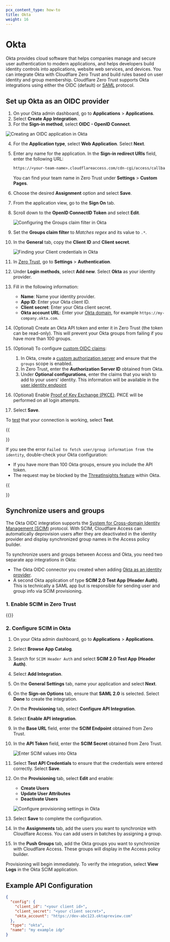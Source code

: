 ```yaml
---
pcx_content_type: how-to
title: Okta
weight: 16
---
```


# Okta

Okta provides cloud software that helps companies manage and secure user authentication to modern applications, and helps developers build identity controls into applications, website web services, and devices. You can integrate Okta with Cloudflare Zero Trust and build rules based on user identity and group membership. Cloudflare Zero Trust supports Okta integrations using either the OIDC (default) or [SAML](/cloudflare-one/identity/idp-integration/okta-saml/) protocol.

## Set up Okta as an OIDC provider

1. On your Okta admin dashboard, go to **Applications** > **Applications**.
2. Select **Create App Integration**.
3. For the **Sign-in method**, select **OIDC - OpenID Connect**.

![Creating an OIDC application in Okta](/images/cloudflare-one/identity/okta/okta-1.png)

4. For the **Application type**, select **Web Application**. Select **Next**.

5. Enter any name for the application. In the **Sign-in redirect URIs** field, enter the following URL:

   ```txt
   https://<your-team-name>.cloudflareaccess.com/cdn-cgi/access/callback
   ```

    You can find your team name in Zero Trust under **Settings** > **Custom Pages**.
6. Choose the desired **Assignment** option and select **Save**.

7. From the application view, go to the **Sign On** tab.

8. Scroll down to the **OpenID ConnectID Token** and select **Edit**.

   ![Configuring the Groups claim filter in Okta](/images/cloudflare-one/identity/okta/okta-2.png)

9. Set the **Groups claim filter** to _Matches regex_ and its value to `.*`.

10. In the **General** tab, copy the **Client ID** and **Client secret**.

    ![Finding your Client credentials in Okta](/images/cloudflare-one/identity/okta/okta-3.png)

11. In [Zero Trust](https://one.dash.cloudflare.com), go to **Settings** > **Authentication**.

12. Under **Login methods**, select **Add new**. Select **Okta** as your identity provider.

13. Fill in the following information:

    - **Name**: Name your identity provider.
    - **App ID**: Enter your Okta client ID.
    - **Client secret**: Enter your Okta client secret.
    - **Okta account URL**: Enter your [Okta domain](https://developer.okta.com/docs/guides/find-your-domain/main/), for example `https://my-company.okta.com`.

14. (Optional) Create an Okta API token and enter it in Zero Trust (the token can be read-only). This will prevent your Okta groups from failing if you have more than 100 groups.

15. (Optional) To configure [custom OIDC claims](/cloudflare-one/identity/idp-integration/generic-oidc/#oidc-claims):
    1. In Okta, create a [custom authorization server](https://developer.okta.com/docs/guides/customize-authz-server/main/) and ensure that the `groups` scope is enabled.
    2. In Zero Trust, enter the **Authorization Server ID** obtained from Okta.
    3. Under **Optional configurations**, enter the claims that you wish to add to your users' identity. This information will be available in the [user identity endpoint](/cloudflare-one/identity/authorization-cookie/application-token/#user-identity)

16. (Optional) Enable [Proof of Key Exchange (PKCE)](https://www.oauth.com/oauth2-servers/pkce/). PKCE will be performed on all login attempts.

17. Select **Save**.

To [test](/cloudflare-one/identity/idp-integration/#test-idps-in-zero-trust) that your connection is working, select **Test**.

{{<Aside type="note">}}

If you see the error `Failed to fetch user/group information from the identity`, double-check your Okta configuration:

- If you have more than 100 Okta groups, ensure you include the API token.
- The request may be blocked by the [ThreatInsights feature](https://help.okta.com/en/prod/Content/Topics/Security/threat-insight/ti-index.htm) within Okta.

{{</Aside>}}

## Synchronize users and groups

The Okta OIDC integration supports the [System for Cross-domain Identity Management (SCIM)](https://www.rfc-editor.org/rfc/rfc7642.txt) protocol. With SCIM, Cloudflare Access can automatically deprovision users after they are deactivated in the identity provider and display synchronized group names in the Access policy builder.

To synchronize users and groups between Access and Okta, you need two separate app integrations in Okta:

- The Okta OIDC connector you created when adding [Okta as an identity provider](/cloudflare-one/identity/idp-integration/okta/#set-up-okta-as-an-oidc-provider).
- A second Okta application of type **SCIM 2.0 Test App (Header Auth)**. This is technically a SAML app but is responsible for sending user and group info via SCIM provisioning.

### 1. Enable SCIM in Zero Trust

{{<render file="access/_enable-scim-on-dashboard.md" withParameters="**Enable SCIM**">}}

### 2. Configure SCIM in Okta

1. On your Okta admin dashboard, go to **Applications** > **Applications**.

2. Select **Browse App Catalog**.

3. Search for `SCIM Header Auth` and select **SCIM 2.0 Test App (Header Auth)**.

4. Select **Add Integration**.

5. On the **General Settings** tab, name your application and select **Next**.

6. On the **Sign-on Options** tab, ensure that **SAML 2.0** is selected. Select **Done** to create the integration.

7. On the **Provisioning** tab, select **Configure API Integration**.

8. Select **Enable API integration**.

9. In the **Base URL** field, enter the **SCIM Endpoint** obtained from Zero Trust.

10. In the **API Token** field, enter the **SCIM Secret** obtained from Zero Trust.

    ![Enter SCIM values into Okta](/images/cloudflare-one/identity/okta/enter-scim-values.png)

11. Select **Test API Credentials** to ensure that the credentials were entered correctly. Select **Save**.

12. On the **Provisioning** tab, select **Edit** and enable:

    - **Create Users**
    - **Update User Attributes**
    - **Deactivate Users**

    ![Configure provisioning settings in Okta](/images/cloudflare-one/identity/okta/enable-provisioning.png)

13. Select **Save** to complete the configuration.

14. In the **Assignments** tab, add the users you want to synchronize with Cloudflare Access. You can add users in batches by assigning a group.
15. In the **Push Groups** tab, add the Okta groups you want to synchronize with Cloudflare Access. These groups will display in the Access policy builder.

Provisioning will begin immediately. To verify the integration, select **View Logs** in the Okta SCIM application.

## Example API Configuration

```json
{
  "config": {
    "client_id": "<your client id>",
    "client_secret": "<your client secret>",
    "okta_account": "https://dev-abc123.oktapreview.com"
  },
  "type": "okta",
  "name": "my example idp"
}
```
